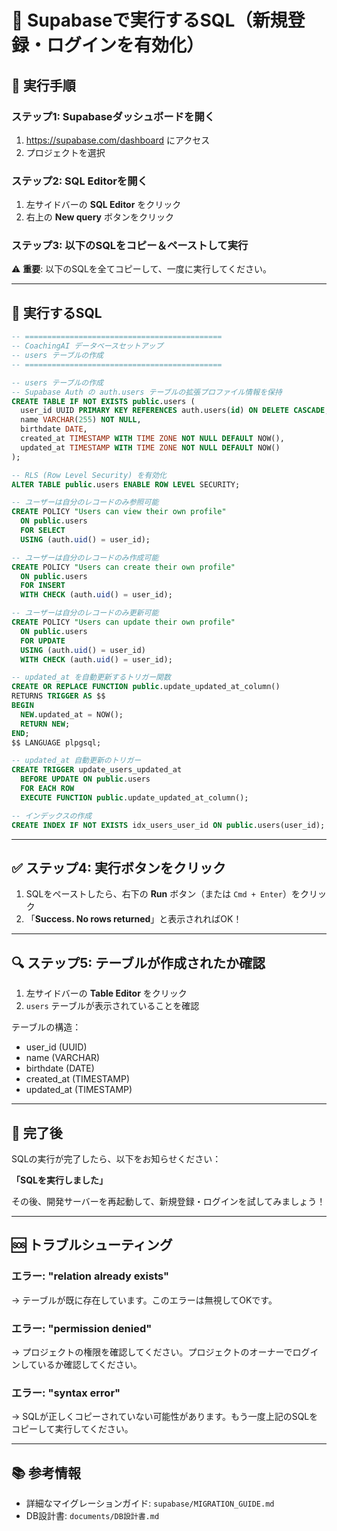 # 🚀 Supabaseで実行するSQL（新規登録・ログインを有効化）

## 📍 実行手順

### ステップ1: Supabaseダッシュボードを開く

1. https://supabase.com/dashboard にアクセス
2. プロジェクトを選択

### ステップ2: SQL Editorを開く

1. 左サイドバーの **SQL Editor** をクリック
2. 右上の **New query** ボタンをクリック

### ステップ3: 以下のSQLをコピー＆ペーストして実行

⚠️ **重要**: 以下のSQLを全てコピーして、一度に実行してください。

---

## 📝 実行するSQL

```sql
-- ============================================
-- CoachingAI データベースセットアップ
-- users テーブルの作成
-- ============================================

-- users テーブルの作成
-- Supabase Auth の auth.users テーブルの拡張プロファイル情報を保持
CREATE TABLE IF NOT EXISTS public.users (
  user_id UUID PRIMARY KEY REFERENCES auth.users(id) ON DELETE CASCADE,
  name VARCHAR(255) NOT NULL,
  birthdate DATE,
  created_at TIMESTAMP WITH TIME ZONE NOT NULL DEFAULT NOW(),
  updated_at TIMESTAMP WITH TIME ZONE NOT NULL DEFAULT NOW()
);

-- RLS (Row Level Security) を有効化
ALTER TABLE public.users ENABLE ROW LEVEL SECURITY;

-- ユーザーは自分のレコードのみ参照可能
CREATE POLICY "Users can view their own profile"
  ON public.users
  FOR SELECT
  USING (auth.uid() = user_id);

-- ユーザーは自分のレコードのみ作成可能
CREATE POLICY "Users can create their own profile"
  ON public.users
  FOR INSERT
  WITH CHECK (auth.uid() = user_id);

-- ユーザーは自分のレコードのみ更新可能
CREATE POLICY "Users can update their own profile"
  ON public.users
  FOR UPDATE
  USING (auth.uid() = user_id)
  WITH CHECK (auth.uid() = user_id);

-- updated_at を自動更新するトリガー関数
CREATE OR REPLACE FUNCTION public.update_updated_at_column()
RETURNS TRIGGER AS $$
BEGIN
  NEW.updated_at = NOW();
  RETURN NEW;
END;
$$ LANGUAGE plpgsql;

-- updated_at 自動更新のトリガー
CREATE TRIGGER update_users_updated_at
  BEFORE UPDATE ON public.users
  FOR EACH ROW
  EXECUTE FUNCTION public.update_updated_at_column();

-- インデックスの作成
CREATE INDEX IF NOT EXISTS idx_users_user_id ON public.users(user_id);
```

---

## ✅ ステップ4: 実行ボタンをクリック

1. SQLをペーストしたら、右下の **Run** ボタン（または `Cmd + Enter`）をクリック
2. 「**Success. No rows returned**」と表示されればOK！

---

## 🔍 ステップ5: テーブルが作成されたか確認

1. 左サイドバーの **Table Editor** をクリック
2. `users` テーブルが表示されていることを確認

テーブルの構造：
- user_id (UUID)
- name (VARCHAR)
- birthdate (DATE)
- created_at (TIMESTAMP)
- updated_at (TIMESTAMP)

---

## 🎉 完了後

SQLの実行が完了したら、以下をお知らせください：

**「SQLを実行しました」**

その後、開発サーバーを再起動して、新規登録・ログインを試してみましょう！

---

## 🆘 トラブルシューティング

### エラー: "relation already exists"

→ テーブルが既に存在しています。このエラーは無視してOKです。

### エラー: "permission denied"

→ プロジェクトの権限を確認してください。プロジェクトのオーナーでログインしているか確認してください。

### エラー: "syntax error"

→ SQLが正しくコピーされていない可能性があります。もう一度上記のSQLをコピーして実行してください。

---

## 📚 参考情報

- 詳細なマイグレーションガイド: `supabase/MIGRATION_GUIDE.md`
- DB設計書: `documents/DB設計書.md`

